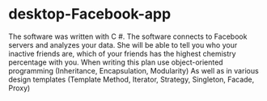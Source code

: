 # desktop-Facebook-app
The software was written with C #. The software connects to Facebook servers and analyzes your data. She will be able to tell you who your inactive friends are, which of your friends has the highest chemistry percentage with you. When writing this plan use object-oriented programming (Inheritance, Encapsulation, Modularity) As well as in various design templates (Template Method, Iterator, Strategy, Singleton, Facade, Proxy)
